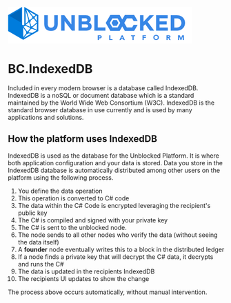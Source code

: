 ![Logo](./img/UPWT.png)
# BC.IndexedDB
Included in every modern browser is a database called IndexedDB. IndexedDB is a noSQL or document database which is a standard maintained by the World Wide Web Consortium (W3C). IndexedDB is the standard browser database in use currently and is used by many applications and solutions.

## How the platform uses IndexedDB
IndexedDB is used as the database for the Unblocked Platform. It is where both application configuration and your data is stored. Data you store in the IndexedDB database is automatically distributed among other users on the platform using the following process.

1. You define the data operation
2. This operation is converted to C# code
3. The data within the C# Code is encrypted leveraging the recipient's public key
4. The C# is compiled and signed with your private key
5. The C# is sent to the unblocked node.
6. The node sends to all other nodes who verify the data (without seeing the data itself)
7. A **founder** node eventually writes this to a block in the distributed ledger
8. If a node finds a private key that will decrypt the C# data, it decrypts and runs the C#
9. The data is updated in the recipients IndexedDB
10. The recipients UI updates to show the change

The process above occurs automatically, without manual intervention.